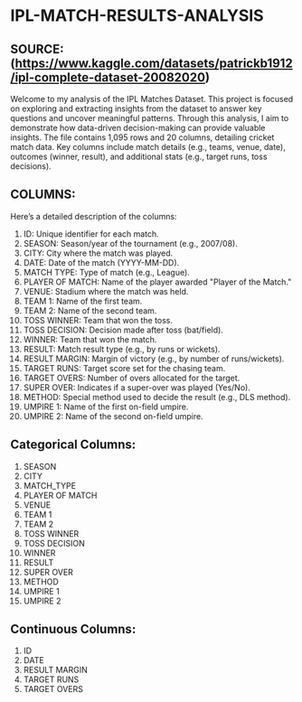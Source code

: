 # IPL-MATCH-RESULTS-ANALYSIS

## SOURCE: (https://www.kaggle.com/datasets/patrickb1912/ipl-complete-dataset-20082020)

Welcome to my analysis of the IPL Matches Dataset. This project is focused on exploring and extracting insights from the dataset to answer key questions and uncover meaningful patterns. Through this analysis, I aim to demonstrate how data-driven decision-making can provide valuable insights.
The file contains 1,095 rows and 20 columns, detailing cricket match data. Key columns include match details (e.g., teams, venue, date), outcomes (winner, result), and additional stats (e.g., target runs, toss decisions).

## COLUMNS:

Here’s a detailed description of the columns:

1. ID: Unique identifier for each match.
2. SEASON: Season/year of the tournament (e.g., 2007/08).
3. CITY: City where the match was played.
4. DATE: Date of the match (YYYY-MM-DD).
5. MATCH TYPE: Type of match (e.g., League).
6. PLAYER OF MATCH: Name of the player awarded "Player of the Match."
7. VENUE: Stadium where the match was held.
8. TEAM 1: Name of the first team.
9. TEAM 2: Name of the second team.
10. TOSS WINNER: Team that won the toss.
11. TOSS DECISION: Decision made after toss (bat/field).
12. WINNER: Team that won the match.
13. RESULT: Match result type (e.g., by runs or wickets).
14. RESULT MARGIN: Margin of victory (e.g., by number of runs/wickets).
15. TARGET RUNS: Target score set for the chasing team.
16. TARGET OVERS: Number of overs allocated for the target.
17. SUPER OVER: Indicates if a super-over was played (Yes/No).
18. METHOD: Special method used to decide the result (e.g., DLS method).
19. UMPIRE 1: Name of the first on-field umpire.
20. UMPIRE 2: Name of the second on-field umpire.


## Categorical Columns:
1. SEASON
2. CITY
3. MATCH_TYPE
4. PLAYER OF MATCH
5. VENUE
6. TEAM 1
7. TEAM 2
8. TOSS WINNER
9. TOSS DECISION
10. WINNER
11. RESULT
12. SUPER OVER
13. METHOD
14. UMPIRE 1
15. UMPIRE 2


## Continuous Columns:
1. ID
2. DATE
3. RESULT MARGIN
4. TARGET RUNS
5. TARGET OVERS
